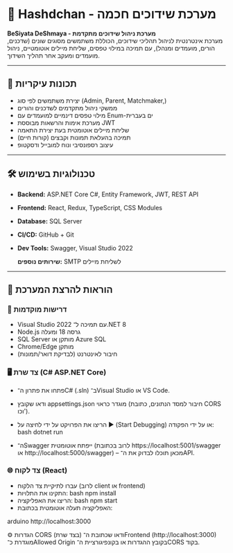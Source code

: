 # 💍 Hashdchan - מערכת שידוכים חכמה

**BeSiyata DeShmaya - מערכת ניהול שידוכים מתקדמת**  
מערכת אינטרנטית לניהול תהליכי שידוכים, הכוללת משתמשים מסוגים שונים (שדכנים, הורים, מועמדים ומנהל), עם תמיכה במילוי טפסים, שליחת מיילים אוטומטיים, ניהול מועמדים ומעקב אחר תהליך השידוך.

---

## 🚀 תכונות עיקריות

- יצירת משתמשים לפי סוג (Admin, Parent, Matchmaker,)
- ממשקי ניהול מתקדמים לשדכנים והורים
- מילוי טפסים דינמיים למועמדים עם Enum-ים בעברית
- מערכת אימות והרשאות מבוססת JWT
- שליחת מיילים אוטומטית בעת יצירת התאמה
- תמיכה בהעלאת תמונות וקבצים (קורות חיים)
- עיצוב רספונסיבי ונוח למובייל ודסקטופ

---

## 🛠 טכנולוגיות בשימוש  
- **Backend:** ASP.NET Core C#, Entity Framework, JWT, REST API   
- **Frontend:** React, Redux, TypeScript, CSS Modules  
- **Database:** SQL Server  
- **CI/CD:** GitHub + Git  
- **Dev Tools:** Swagger, Visual Studio 2022

  **שירותים נוספים:** SMTP לשליחת מיילים

---

## 🚀 הוראות להרצת המערכת

### 🧠 דרישות מוקדמות
- Visual Studio 2022 עם תמיכה ל־.NET 8  
- Node.js גרסה 18 ומעלה  
- SQL Server מותקן או Azure SQL  
- Chrome/Edge מותקן  
- חיבור לאינטרנט (לבדיקת דואר/תמונות)

### 🖥️ צד שרת (C# ASP.NET Core)
- פתחו את פתרון ה־C# (.sln) ב־Visual Studio או VS Code.

- ודאו שקובץ appsettings.json מוגדר כראוי (חיבור למסד הנתונים, כתובת CORS וכו').

- הריצו את הפרויקט על ידי לחיצה על ▶️ (Start Debugging) או על ידי הפקודה:
bash
dotnet run
- ה־Swagger ייפתח אוטומטית (לרוב בכתובת https://localhost:5001/swagger או http://localhost:5000/swagger) – מכאן תוכלו לבדוק את ה־API.

### 🌐 צד לקוח (React)
- עברו לתיקיית צד הלקוח (לרוב client או frontend)
- התקינו את התלויות:
bash
npm install
- הריצו את האפליקציה:
bash
npm start
- האפליקציה תעלה אוטומטית בכתובת:

arduino
http://localhost:3000

⚙️ הגדרות CORS (בצד שרת)
ודאו שכתובת ה־Frontend (http://localhost:3000) מוגדרת כ־Allowed Origin בקובץ ההגדרות או בקונפיגורציית ה־CORS בקוד.
